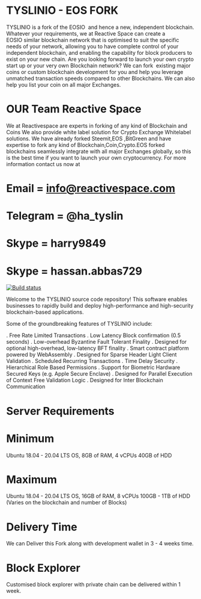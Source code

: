 
# TYSLINIO - EOS FORK 

TYSLINIO is a fork of the EOSIO  and hence a new, independent blockchain. Whatever your requirements, we at Reactive Space can create a EOSIO similar blockchain network that is optimised to suit the specific needs of your network, allowing you to have complete control of your independent blockchain, and enabling the capability for block producers to exist on your new chain.
Are you looking forward to launch your own crypto start up or your very own Blockchain network? We can fork  existing major coins or custom blockchain development for you and help you leverage unmatched transaction speeds compared to other Blockchains.
We can also help you list your coin on all major Exchanges.



# OUR Team Reactive Space

We at Reactivespace are experts in forking of any kind of Blockchain and Coins 
We also provide white label solution for  Crypto Exchange  Whitelabel solutions.
We have already forked Steemit,EOS ,BitGreen and have expertise to fork any kind of Blockchain,Coin,Crypto.EOS forked blockchains seamlessly integrate with all major Exchanges globally, so this is the best time if you want to launch your own cryptocurrency. For more information  contact us now at 

# Email = info@reactivespace.com
# Telegram = @ha_tyslin
# Skype = harry9849
# Skype = hassan.abbas729



[![Build status](https://badge.buildkite.com/370fe5c79410f7d695e4e34c500b4e86e3ac021c6b1f739e20.svg?branch=master)](https://buildkite.com/TYSLINIO/TYSLINio)

Welcome to the TYSLINIO source code repository! This software enables businesses to rapidly build and deploy high-performance and high-security blockchain-based applications.

Some of the groundbreaking features of TYSLINIO include:

. Free Rate Limited Transactions
. Low Latency Block confirmation (0.5 seconds)
. Low-overhead Byzantine Fault Tolerant Finality
. Designed for optional high-overhead, low-latency BFT finality
. Smart contract platform powered by WebAssembly
. Designed for Sparse Header Light Client Validation
. Scheduled Recurring Transactions
. Time Delay Security
. Hierarchical Role Based Permissions
. Support for Biometric Hardware Secured Keys (e.g. Apple Secure Enclave)
. Designed for Parallel Execution of Context Free Validation Logic
. Designed for Inter Blockchain Communication




# Server Requirements 

# Minimum
  Ubuntu 18.04 - 20.04 LTS OS,
  8GB of RAM, 4 vCPUs 
  40GB of HDD
  
# Maximum
  Ubuntu 18.04 - 20.04 LTS OS,
  16GB of RAM, 8 vCPUs 
  100GB - 1TB  of HDD (Varies on the blockchain and number of Blocks)
 
 
 # Delivery Time 
   We can Deliver this Fork along with development wallet in 3 - 4 weeks time. 
   
 # Block Explorer
   Customised block explorer with private chain can be delivered within 1 week.
